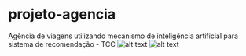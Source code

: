 # projeto-agencia
Agência de viagens utilizando mecanismo de inteligência artificial para sistema de recomendação - TCC
![alt text](https://mir-s3-cdn-cf.behance.net/project_modules/1400/9a1c1f109249217.5fcfae71ae5d0.png) 
![alt text](https://mir-s3-cdn-cf.behance.net/project_modules/max_1200/84f9f9109249217.5fcfae71adf32.png)

